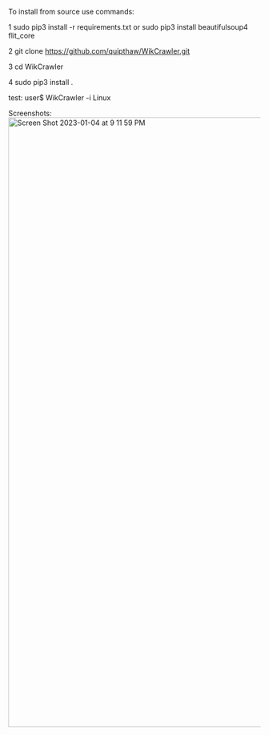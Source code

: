 To install from source use commands:

1   sudo pip3 install -r requirements.txt
    or 
    sudo pip3 install beautifulsoup4 flit_core 
    
2   git clone https://github.com/quipthaw/WikCrawler.git

3   cd WikCrawler

4   sudo pip3 install .


test: 
    user$ WikCrawler -i Linux
    
    
    
    
    
Screenshots:
    <img width="1217" alt="Screen Shot 2023-01-04 at 9 11 59 PM" src="https://user-images.githubusercontent.com/98988760/210685978-f71995d7-2827-4803-8b27-57d38c160aec.png">
